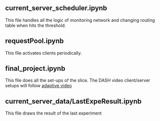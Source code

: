 ## current_server_scheduler.ipynb
This file handles all the logic of monitoring network and changing routing table when hits the threshold.

## requestPool.ipynb
This file activates clients periodically.

## final_project.ipynb
This file does all the set-ups of the slice. The DASH video client/server setups will follow [adaptive video](https://witestlab.poly.edu/blog/adaptive-video-reproducing/)

## current_server_data/LastExpeResult.ipynb
This file draws the result of the last experiment
